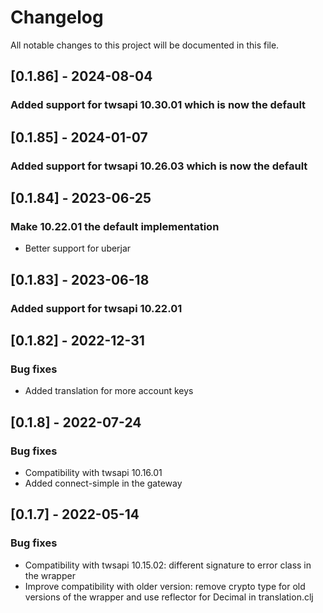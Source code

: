 # Changelog
All notable changes to this project will be documented in this file.

## [0.1.86] - 2024-08-04
### Added support for twsapi 10.30.01 which is now the default

## [0.1.85] - 2024-01-07
### Added support for twsapi 10.26.03 which is now the default

## [0.1.84] - 2023-06-25
### Make 10.22.01 the default implementation
- Better support for uberjar

## [0.1.83] - 2023-06-18
### Added support for twsapi 10.22.01

## [0.1.82] - 2022-12-31
### Bug fixes
- Added translation for more account keys

## [0.1.8] - 2022-07-24
### Bug fixes
- Compatibility with twsapi 10.16.01
- Added connect-simple in the gateway

## [0.1.7] - 2022-05-14
### Bug fixes
- Compatibility with twsapi 10.15.02: different signature to error class in the wrapper
- Improve compatibility with older version: remove crypto type for old versions of the wrapper and use reflector for Decimal in translation.clj